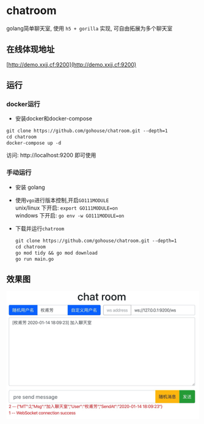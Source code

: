 # chatroom
golang简单聊天室, 使用 `h5 + gorilla` 实现, 可自由拓展为多个聊天室

## 在线体现地址
[http://demo.xxjj.cf:9200](http://demo.xxjj.cf:9200)

## 运行
### docker运行
- 安装docker和docker-compose
```shell script
git clone https://github.com/gohouse/chatroom.git --depth=1
cd chatroom
docker-compose up -d
```
访问: http://localhost:9200 即可使用

### 手动运行
- 安装 golang  
- 使用`vgo`进行版本控制,开启`GO111MODULE`  
unix/linux 下开启: `export GO111MODULE=on`  
windows 下开启: `go env -w GO111MODULE=on`  

- 下载并运行`chatroom`
    ```shell script
    git clone https://github.com/gohouse/chatroom.git --depth=1
    cd chatroom
    go mod tidy && go mod download
    go run main.go
    ```

## 效果图
![](static/chatroom.jpg)
